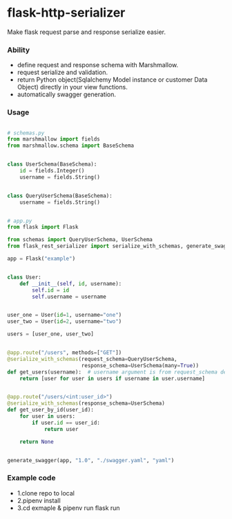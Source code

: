 # flask-http-serializer

Make flask request parse and response serialize easier.

### Ability

- define request and response schema with Marshmallow.
- request serialize and validation.
- return Python object(Sqlalchemy Model instance or customer Data Object) directly in your view functions.
- automatically swagger generation.

### Usage

```python

# schemas.py
from marshmallow import fields
from marshmallow.schema import BaseSchema


class UserSchema(BaseSchema):
    id = fields.Integer()
    username = fields.String()


class QueryUserSchema(BaseSchema):
    username = fields.String()


# app.py
from flask import Flask

from schemas import QueryUserSchema, UserSchema
from flask_rest_serializer import serialize_with_schemas, generate_swagger

app = Flask("example")


class User:
    def __init__(self, id, username):
        self.id = id
        self.username = username


user_one = User(id=1, username="one")
user_two = User(id=2, username="two")

users = [user_one, user_two]


@app.route("/users", methods=["GET"])
@serialize_with_schemas(request_schema=QueryUserSchema,
                        response_schema=UserSchema(many=True))
def get_users(username):  # username argument is from request_schema definition
    return [user for user in users if username in user.username]


@app.route("/users/<int:user_id>")
@serialize_with_schemas(response_schema=UserSchema)
def get_user_by_id(user_id):
    for user in users:
        if user.id == user_id:
            return user

    return None


generate_swagger(app, "1.0", "./swagger.yaml", "yaml")
```

### Example code

- 1.clone repo to local
- 2.pipenv install
- 3.cd exmaple & pipenv run flask run
